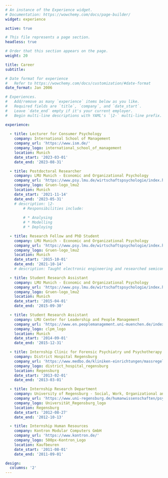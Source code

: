 ```yaml
---
# An instance of the Experience widget.
# Documentation: https://wowchemy.com/docs/page-builder/
widget: experience

active: true

# This file represents a page section.
headless: true

# Order that this section appears on the page.
weight: 20

title: Career
subtitle:

# Date format for experience
#   Refer to https://wowchemy.com/docs/customization/#date-format
date_format: Jan 2006

# Experiences.
#   Add/remove as many `experience` items below as you like.
#   Required fields are `title`, `company`, and `date_start`.
#   Leave `date_end` empty if it's your current employer.
#   Begin multi-line descriptions with YAML's `|2-` multi-line prefix.

experience:
  
  - title: Lecturer for Consumer Psychology
    company: International School of Management
    company_url: 'https://www.ism.de/'
    company_logo: international_school_of_management
    location: Munich
    date_start: '2023-03-01'
    date_end: '2023-08-31'

  - title: Postdoctoral Researcher
    company: LMU Munich - Economic and Organizational Psychology
    company_url: 'https://www.psy.lmu.de/wirtschaftspsychologie/index.html'
    company_logo: Gruen-logo_lmu2
    location: Munich
    date_start: '2021-11-14'
    date_end: '2023-05-31'
    # description: |2-
        # Responsibilities include:
        
        # * Analysing
        # * Modelling
        # * Deploying

  - title: Research Fellow and PhD Student
    company: LMU Munich - Economic and Organizational Psychology
    company_url: 'https://www.psy.lmu.de/wirtschaftspsychologie/index.html'
    company_logo: Gruen-logo_lmu2
    location: Munich
    date_start: '2015-10-01'
    date_end: '2021-10-14'
    # description: Taught electronic engineering and researched semiconductor physics.

  - title: Student Research Assistant
    company: LMU Munich - Economic and Organizational Psychology
    company_url: 'https://www.psy.lmu.de/wirtschaftspsychologie/index.html'
    company_logo: Gruen-logo_lmu2
    location: Munich
    date_start: '2015-04-01'
    date_end: '2015-09-30'

  - title: Student Research Assistant
    company: LMU Center for Leadership and People Management
    company_url: 'https://www.en.peoplemanagement.uni-muenchen.de/index.html'
    company_logo: clpm_logo
    location: Munich
    date_start: '2014-09-01'
    date_end: '2015-12-31'

  - title: Internship Clinic for Forensic Psychiatry und Psychotherapy 
    company: District Hospital Regensburg
    company_url: 'https://www.medbo.de/kliniken-einrichtungen/massregelvollzug/forensische-klinik'
    company_logo: district_hospital_regensburg
    location: Regensburg
    date_start: '2013-02-01'
    date_end: '2013-03-01'

  - title: Internship Research Department
    company: University of Regensburg - Social, Work, Organizational and Economic Psychology
    company_url: 'https://www.uni-regensburg.de/humanwissenschaften/psychologie-fischer/startseite/index.html'
    company_logo: Universität_Regensburg_logo
    location: Regensburg
    date_start: '2012-08-27'
    date_end: '2012-10-13'

  - title: Internship Human Resources
    company: Kontron Modular Computers GmbH
    company_url: 'https://www.kontron.de/'
    company_logo: 500px-Kontron_Logo
    location: Kaufbeuren
    date_start: '2011-08-01'
    date_end: '2011-09-01'

design:
  columns: '2'
---
```

